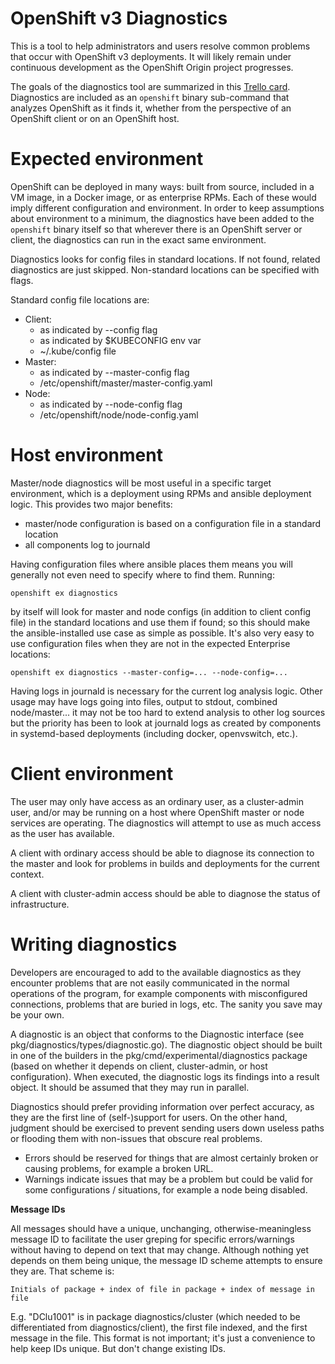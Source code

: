 OpenShift v3 Diagnostics
========================

This is a tool to help administrators and users resolve common problems
that occur with OpenShift v3 deployments. It will likely remain
under continuous development as the OpenShift Origin project progresses.

The goals of the diagnostics tool are summarized in this [Trello
card](https://trello.com/c/LdUogKuN). Diagnostics are included as an
`openshift` binary sub-command that analyzes OpenShift as it finds it,
whether from the perspective of an OpenShift client or on an OpenShift
host.

Expected environment
====================

OpenShift can be deployed in many ways: built from source, included
in a VM image, in a Docker image, or as enterprise RPMs. Each of these
would imply different configuration and environment. In order to keep
assumptions about environment to a minimum, the diagnostics have been
added to the `openshift` binary itself so that wherever there is an
OpenShift server or client, the diagnostics can run in the exact same
environment.

Diagnostics looks for config files in standard locations. If not found,
related diagnostics are just skipped. Non-standard locations can be
specified with flags.

Standard config file locations are:

* Client:
  * as indicated by --config flag
  * as indicated by $KUBECONFIG env var
  * ~/.kube/config file
* Master:
  * as indicated by --master-config flag
  * /etc/openshift/master/master-config.yaml
* Node:
  * as indicated by --node-config flag
  * /etc/openshift/node/node-config.yaml

Host environment
================

Master/node diagnostics will be most useful in a specific target
environment, which is a deployment using RPMs and ansible deployment
logic. This provides two major benefits:

* master/node configuration is based on a configuration file in a standard location
* all components log to journald

Having configuration files where ansible places them means you will generally
not even need to specify where to find them. Running:

    openshift ex diagnostics

by itself will look for master and node configs (in addition to client
config file) in the standard locations and use them if found; so this
should make the ansible-installed use case as simple as possible. It's also
very easy to use configuration files when they are not in the expected
Enterprise locations:

    openshift ex diagnostics --master-config=... --node-config=...

Having logs in journald is necessary for the current log analysis
logic. Other usage may have logs going into files, output to stdout,
combined node/master... it may not be too hard to extend analysis to
other log sources but the priority has been to look at journald logs
as created by components in systemd-based deployments (including docker,
openvswitch, etc.).

Client environment
==================

The user may only have access as an ordinary user, as a cluster-admin
user, and/or may be running on a host where OpenShift master or node
services are operating. The diagnostics will attempt to use as much
access as the user has available.

A client with ordinary access should be able to diagnose its connection
to the master and look for problems in builds and deployments for the
current context.

A client with cluster-admin access should be able to diagnose the
status of infrastructure.

Writing diagnostics
===================

Developers are encouraged to add to the available diagnostics as they
encounter problems that are not easily communicated in the normal
operations of the program, for example components with misconfigured
connections, problems that are buried in logs, etc. The sanity you
save may be your own.

A diagnostic is an object that conforms to the Diagnostic interface
(see pkg/diagnostics/types/diagnostic.go). The diagnostic object should
be built in one of the builders in the pkg/cmd/experimental/diagnostics
package (based on whether it depends on client, cluster-admin, or host
configuration). When executed, the diagnostic logs its findings into
a result object. It should be assumed that they may run in parallel.

Diagnostics should prefer providing information over perfect accuracy,
as they are the first line of (self-)support for users. On the other
hand, judgment should be exercised to prevent sending users down useless
paths or flooding them with non-issues that obscure real problems.

* Errors should be reserved for things that are almost certainly broken
  or causing problems, for example a broken URL.
* Warnings indicate issues that may be a problem but could be valid for
  some configurations / situations, for example a node being disabled.

**Message IDs**

All messages should have a unique, unchanging, otherwise-meaningless
message ID to facilitate the user greping for specific errors/warnings
without having to depend on text that may change. Although nothing yet
depends on them being unique, the message ID scheme attempts to ensure
they are. That scheme is:

    Initials of package + index of file in package + index of message in file

E.g. "DClu1001" is in package diagnostics/cluster (which needed to be
differentiated from diagnostics/client), the first file indexed, and
the first message in the file.  This format is not important; it's just
a convenience to help keep IDs unique. But don't change existing IDs.

